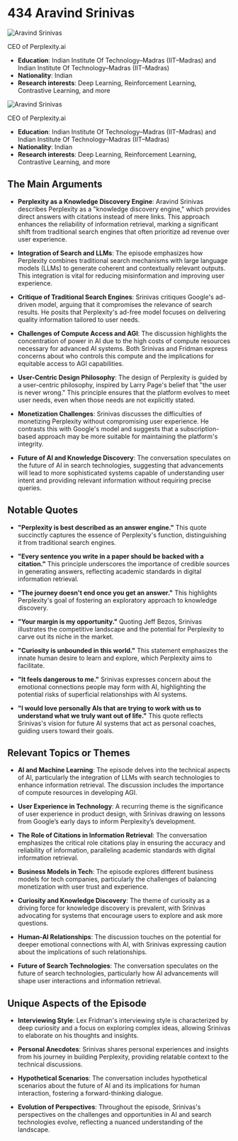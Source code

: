 # 434 Aravind Srinivas


![Aravind Srinivas](https://encrypted-tbn0.gstatic.com/images?q=tbn:ANd9GcRfMNyRLm1paBpaJZxLvqN_K1OLgj1bGo07QDFtBSE&s=0)

CEO of Perplexity.ai

- **Education**: Indian Institute Of Technology–Madras (IIT–Madras) and Indian Institute Of Technology–Madras (IIT–Madras)
- **Nationality**: Indian
- **Research interests**: Deep Learning, Reinforcement Learning, Contrastive Learning, and more



![Aravind Srinivas](https://encrypted-tbn0.gstatic.com/images?q=tbn:ANd9GcRfMNyRLm1paBpaJZxLvqN_K1OLgj1bGo07QDFtBSE&s=0)

CEO of Perplexity.ai

- **Education**: Indian Institute Of Technology–Madras (IIT–Madras) and Indian Institute Of Technology–Madras (IIT–Madras)
- **Nationality**: Indian
- **Research interests**: Deep Learning, Reinforcement Learning, Contrastive Learning, and more


## The Main Arguments

- **Perplexity as a Knowledge Discovery Engine**: Aravind Srinivas describes Perplexity as a "knowledge discovery engine," which provides direct answers with citations instead of mere links. This approach enhances the reliability of information retrieval, marking a significant shift from traditional search engines that often prioritize ad revenue over user experience.

- **Integration of Search and LLMs**: The episode emphasizes how Perplexity combines traditional search mechanisms with large language models (LLMs) to generate coherent and contextually relevant outputs. This integration is vital for reducing misinformation and improving user experience.

- **Critique of Traditional Search Engines**: Srinivas critiques Google's ad-driven model, arguing that it compromises the relevance of search results. He posits that Perplexity's ad-free model focuses on delivering quality information tailored to user needs.

- **Challenges of Compute Access and AGI**: The discussion highlights the concentration of power in AI due to the high costs of compute resources necessary for advanced AI systems. Both Srinivas and Fridman express concerns about who controls this compute and the implications for equitable access to AGI capabilities.

- **User-Centric Design Philosophy**: The design of Perplexity is guided by a user-centric philosophy, inspired by Larry Page's belief that "the user is never wrong." This principle ensures that the platform evolves to meet user needs, even when those needs are not explicitly stated.

- **Monetization Challenges**: Srinivas discusses the difficulties of monetizing Perplexity without compromising user experience. He contrasts this with Google's model and suggests that a subscription-based approach may be more suitable for maintaining the platform's integrity.

- **Future of AI and Knowledge Discovery**: The conversation speculates on the future of AI in search technologies, suggesting that advancements will lead to more sophisticated systems capable of understanding user intent and providing relevant information without requiring precise queries.

## Notable Quotes

- **"Perplexity is best described as an answer engine."**
  This quote succinctly captures the essence of Perplexity's function, distinguishing it from traditional search engines.

- **"Every sentence you write in a paper should be backed with a citation."**
  This principle underscores the importance of credible sources in generating answers, reflecting academic standards in digital information retrieval.

- **"The journey doesn't end once you get an answer."**
  This highlights Perplexity's goal of fostering an exploratory approach to knowledge discovery.

- **"Your margin is my opportunity."**
  Quoting Jeff Bezos, Srinivas illustrates the competitive landscape and the potential for Perplexity to carve out its niche in the market.

- **"Curiosity is unbounded in this world."**
  This statement emphasizes the innate human desire to learn and explore, which Perplexity aims to facilitate.

- **"It feels dangerous to me."**
  Srinivas expresses concern about the emotional connections people may form with AI, highlighting the potential risks of superficial relationships with AI systems.

- **"I would love personally AIs that are trying to work with us to understand what we truly want out of life."**
  This quote reflects Srinivas's vision for future AI systems that act as personal coaches, guiding users toward their goals.

## Relevant Topics or Themes

- **AI and Machine Learning**: The episode delves into the technical aspects of AI, particularly the integration of LLMs with search technologies to enhance information retrieval. The discussion includes the importance of compute resources in developing AGI.

- **User Experience in Technology**: A recurring theme is the significance of user experience in product design, with Srinivas drawing on lessons from Google’s early days to inform Perplexity’s development.

- **The Role of Citations in Information Retrieval**: The conversation emphasizes the critical role citations play in ensuring the accuracy and reliability of information, paralleling academic standards with digital information retrieval.

- **Business Models in Tech**: The episode explores different business models for tech companies, particularly the challenges of balancing monetization with user trust and experience.

- **Curiosity and Knowledge Discovery**: The theme of curiosity as a driving force for knowledge discovery is prevalent, with Srinivas advocating for systems that encourage users to explore and ask more questions.

- **Human-AI Relationships**: The discussion touches on the potential for deeper emotional connections with AI, with Srinivas expressing caution about the implications of such relationships.

- **Future of Search Technologies**: The conversation speculates on the future of search technologies, particularly how AI advancements will shape user interactions and information retrieval.

## Unique Aspects of the Episode

- **Interviewing Style**: Lex Fridman's interviewing style is characterized by deep curiosity and a focus on exploring complex ideas, allowing Srinivas to elaborate on his thoughts and insights.

- **Personal Anecdotes**: Srinivas shares personal experiences and insights from his journey in building Perplexity, providing relatable context to the technical discussions.

- **Hypothetical Scenarios**: The conversation includes hypothetical scenarios about the future of AI and its implications for human interaction, fostering a forward-thinking dialogue.

- **Evolution of Perspectives**: Throughout the episode, Srinivas's perspectives on the challenges and opportunities in AI and search technologies evolve, reflecting a nuanced understanding of the landscape.
